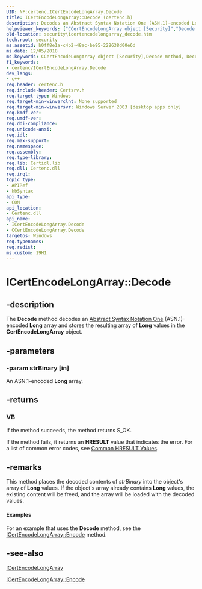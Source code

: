 ```yaml
---
UID: NF:certenc.ICertEncodeLongArray.Decode
title: ICertEncodeLongArray::Decode (certenc.h)
description: Decodes an Abstract Syntax Notation One (ASN.1)-encoded Long array and stores the resulting array of Long values in the CertEncodeLongArray object.
helpviewer_keywords: ["CCertEncodeLongArray object [Security]","Decode method","Decode","Decode method [Security]","Decode method [Security]","CCertEncodeLongArray object","Decode method [Security]","ICertEncodeLongArray interface","ICertEncodeLongArray interface [Security]","Decode method","ICertEncodeLongArray.Decode","ICertEncodeLongArray::Decode","_certsrv_icertencodelongarray_decode","certenc/ICertEncodeLongArray::Decode","security.icertencodelongarray_decode"]
old-location: security\icertencodelongarray_decode.htm
tech.root: security
ms.assetid: b0ff8e1a-c4b2-48ac-be95-228638d00e6d
ms.date: 12/05/2018
ms.keywords: CCertEncodeLongArray object [Security],Decode method, Decode, Decode method [Security], Decode method [Security],CCertEncodeLongArray object, Decode method [Security],ICertEncodeLongArray interface, ICertEncodeLongArray interface [Security],Decode method, ICertEncodeLongArray.Decode, ICertEncodeLongArray::Decode, _certsrv_icertencodelongarray_decode, certenc/ICertEncodeLongArray::Decode, security.icertencodelongarray_decode
f1_keywords:
- certenc/ICertEncodeLongArray.Decode
dev_langs:
- c++
req.header: certenc.h
req.include-header: Certsrv.h
req.target-type: Windows
req.target-min-winverclnt: None supported
req.target-min-winversvr: Windows Server 2003 [desktop apps only]
req.kmdf-ver: 
req.umdf-ver: 
req.ddi-compliance: 
req.unicode-ansi: 
req.idl: 
req.max-support: 
req.namespace: 
req.assembly: 
req.type-library: 
req.lib: Certidl.lib
req.dll: Certenc.dll
req.irql: 
topic_type:
- APIRef
- kbSyntax
api_type:
- COM
api_location:
- Certenc.dll
api_name:
- ICertEncodeLongArray.Decode
- CCertEncodeLongArray.Decode
targetos: Windows
req.typenames: 
req.redist: 
ms.custom: 19H1
---
```


# ICertEncodeLongArray::Decode


## -description


The <b>Decode</b> method decodes an <a href="https://docs.microsoft.com/windows/desktop/SecGloss/a-gly">Abstract Syntax Notation One</a> (ASN.1)-encoded <b>Long</b> array and stores the resulting array of <b>Long</b> values in the <b>CertEncodeLongArray</b> object.


## -parameters




### -param strBinary [in]

An ASN.1-encoded <b>Long</b> array.


## -returns



<h3>VB</h3>
 If the method succeeds, the method returns S_OK.

If the method fails, it returns an <b>HRESULT</b> value that indicates the error. For a list of common error codes, see <a href="https://docs.microsoft.com/windows/desktop/SecCrypto/common-hresult-values">Common HRESULT Values</a>.




## -remarks



This method places the decoded contents of <i>strBinary</i> into the object's array of <b>Long</b> values. If the object's array already contains <b>Long</b> values, the existing content will be freed, and the array will be loaded with the decoded values.


#### Examples

For an example that uses the <b>Decode</b> method, see the <a href="https://docs.microsoft.com/windows/desktop/api/certenc/nf-certenc-icertencodelongarray-encode">ICertEncodeLongArray::Encode</a> method.

<div class="code"></div>



## -see-also




<a href="https://docs.microsoft.com/windows/desktop/api/certenc/nn-certenc-icertencodelongarray">ICertEncodeLongArray</a>



<a href="https://docs.microsoft.com/windows/desktop/api/certenc/nf-certenc-icertencodelongarray-encode">ICertEncodeLongArray::Encode</a>
 

 

